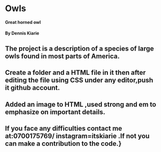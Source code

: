 # Owls
#### Great horned owl
#### By Dennis Kiarie
## The project is a description of a species of large owls found in most parts of America.
## Create a folder and a HTML file in it then after editing the file using CSS under any editor,push it github account.
## Added an image to HTML ,used strong and em to emphasize on important details.
## If you face any difficulties contact me at:0700175769/   instagram=itskiarie .If not you can make a contribution to the code.}
